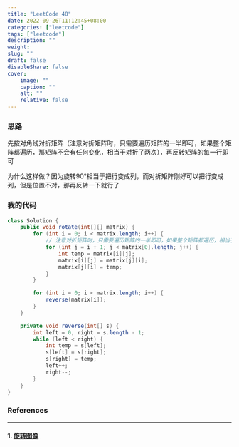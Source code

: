 ```yaml
---
title: "LeetCode 48"
date: 2022-09-26T11:12:45+08:00
categories: ["leetcode"]
tags: ["leetcode"]
description: ""
weight:
slug: ""
draft: false
disableShare: false
cover:
    image: ""
    caption: ""
    alt: ""
    relative: false
---
```


### 思路

先按对角线对折矩阵（注意对折矩阵时，只需要遍历矩阵的一半即可，如果整个矩阵都遍历，那矩阵不会有任何变化，相当于对折了两次），再反转矩阵的每一行即可

为什么这样做？因为旋转90°相当于把行变成列，而对折矩阵刚好可以把行变成列，但是位置不对，那再反转一下就行了

### 我的代码

```java
class Solution {
    public void rotate(int[][] matrix) {
        for (int i = 0; i < matrix.length; i++) {
            // 注意对折矩阵时，只需要遍历矩阵的一半即可，如果整个矩阵都遍历，相当于对折了两次，所以这里要写j = i + 1
            for (int j = i + 1; j < matrix[0].length; j++) {
                int temp = matrix[i][j];
                matrix[i][j] = matrix[j][i];
                matrix[j][i] = temp;
            }
        }

        for (int i = 0; i < matrix.length; i++) {
            reverse(matrix[i]);
        }
    }

    private void reverse(int[] s) {
        int left = 0, right = s.length - 1;
        while (left < right) {
            int temp = s[left];
            s[left] = s[right];
            s[right] = temp;
            left++;
            right--;
        }
    }
}
```

### References

---

#### 1. [旋转图像](https://leetcode.cn/problems/rotate-image/)
